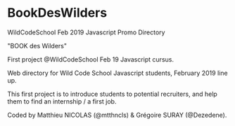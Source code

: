 # BookDesWilders
WildCodeSchool Feb 2019 Javascript Promo Directory

"BOOK des Wilders"

First project @WildCodeSchool Feb 19 Javascript cursus.
 
Web directory for Wild Code School Javascript students, February 2019 line up.

This first project is to introduce students to potential recruiters, and help them to find an internship / a first job.

Coded by Matthieu NICOLAS (@mtthncls) & Grégoire SURAY (@Dezedene).

